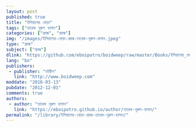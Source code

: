 ```yaml
---
layout: post
published: true
title: "ইলিয়াসের ঘোড়া"
tags: ["তারেক নূরুল হাসান"]
categories: ["প্রবন্ধ", "প্রবন্ধ"]
img: "/images/ইলিয়াসের-ঘোড়া-প্রবন্ধ-তারেক-নূরুল-হাসান.jpeg"
type: "প্রবন্ধ"
subject: ["প্রবন্ধ"]
dlink: "https://github.com/eboipotro/boidweep/raw/master/Books/ইলিয়াসের_ঘোড়া.epub"
lang: "bn"
publishers: 
 - publisher: "বইদ্বীপ"
   link: "http://www.boidweep.com"
moddate: "2016-03-13"
pubdate: "2012-12-01"
comments: true
authors: 
 - author: "তারেক নূরুল হাসান"
   link: "https://eboipotro.github.io/author/তারেক-নূরুল-হাসান/"
permalink: "/library/ইলিয়াসের-ঘোড়া-প্রবন্ধ-তারেক-নূরুল-হাসান/"
---
```

